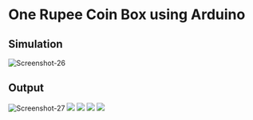 # One Rupee Coin Box using Arduino

## Simulation
<img src="https://i.ibb.co/2WJ5V5n/Screenshot-26.png" alt="Screenshot-26" border="0">

## Output
<img src="https://i.ibb.co/7Rr8vPv/Screenshot-27.png" alt="Screenshot-27" border="0">
<img src="https://ibb.co/8mRPnjR">
<img src="https://ibb.co/F41htBy">
<img src="https://ibb.co/ZR9m2dn">
<img src="https://ibb.co/hdkVLKg">
